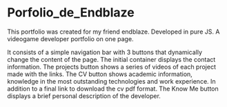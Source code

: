 # Porfolio_de_Endblaze
This portfolio was created for my friend endblaze. Developed in pure JS. A videogame developer portfolio on one page.

It consists of a simple navigation bar with 3 buttons that dynamically change the content of the page. 
The initial container displays the contact information. 
The projects button shows a series of videos of each project made with the links. 
The CV button shows academic information, knowledge in the most outstanding technologies and work experience. 
In addition to a final link to download the cv pdf format. 
The Know Me button displays a brief personal description of the developer.

